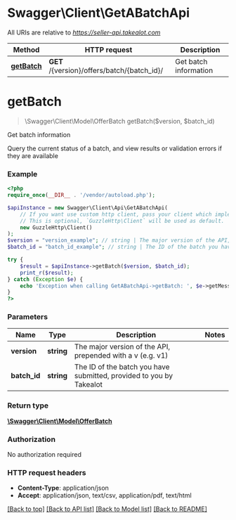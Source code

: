# Swagger\Client\GetABatchApi

All URIs are relative to *https://seller-api.takealot.com*

Method | HTTP request | Description
------------- | ------------- | -------------
[**getBatch**](GetABatchApi.md#getBatch) | **GET** /{version}/offers/batch/{batch_id}/ | Get batch information


# **getBatch**
> \Swagger\Client\Model\OfferBatch getBatch($version, $batch_id)

Get batch information

Query the current status of a batch, and view results or validation errors if they are available

### Example
```php
<?php
require_once(__DIR__ . '/vendor/autoload.php');

$apiInstance = new Swagger\Client\Api\GetABatchApi(
    // If you want use custom http client, pass your client which implements `GuzzleHttp\ClientInterface`.
    // This is optional, `GuzzleHttp\Client` will be used as default.
    new GuzzleHttp\Client()
);
$version = "version_example"; // string | The major version of the API, prepended with a v (e.g. v1)
$batch_id = "batch_id_example"; // string | The ID of the batch you have submitted, provided to you by Takealot

try {
    $result = $apiInstance->getBatch($version, $batch_id);
    print_r($result);
} catch (Exception $e) {
    echo 'Exception when calling GetABatchApi->getBatch: ', $e->getMessage(), PHP_EOL;
}
?>
```

### Parameters

Name | Type | Description  | Notes
------------- | ------------- | ------------- | -------------
 **version** | **string**| The major version of the API, prepended with a v (e.g. v1) |
 **batch_id** | **string**| The ID of the batch you have submitted, provided to you by Takealot |

### Return type

[**\Swagger\Client\Model\OfferBatch**](../Model/OfferBatch.md)

### Authorization

No authorization required

### HTTP request headers

 - **Content-Type**: application/json
 - **Accept**: application/json, text/csv, application/pdf, text/html

[[Back to top]](#) [[Back to API list]](../../README.md#documentation-for-api-endpoints) [[Back to Model list]](../../README.md#documentation-for-models) [[Back to README]](../../README.md)

